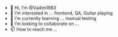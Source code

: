- 👋 Hi, I’m @Vadim1983
- 👀 I’m interested in ... frontend, QA, Guitar playing
- 🌱 I’m currently learning ... manual testing 
- 💞️ I’m looking to collaborate on ...
- 📫 How to reach me ...

<!---
Vadim1983/Vadim1983 is a ✨ special ✨ repository because its `README.md` (this file) appears on your GitHub profile.
You can click the Preview link to take a look at your changes.
--->
